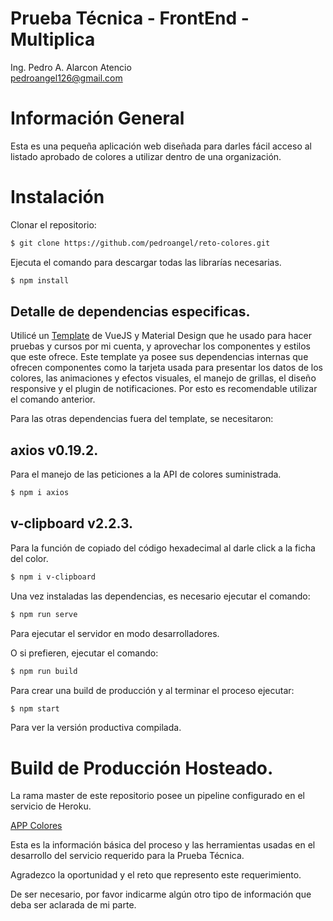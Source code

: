 # Prueba Técnica - FrontEnd - Multiplica
Ing. Pedro A. Alarcon Atencio <br>
pedroangel126@gmail.com

# Información General
Esta es una pequeña aplicación web diseñada para darles fácil acceso al listado aprobado de colores a utilizar dentro de una organización.

# Instalación
Clonar el repositorio: 
```sh
$ git clone https://github.com/pedroangel/reto-colores.git
```
Ejecuta el comando para descargar todas las librarías necesarias.
```sh
$ npm install
```
## Detalle de dependencias especificas.
Utilicé un <a href="https://www.creative-tim.com/product/vue-material-dashboard" target="_blank">Template</a> de VueJS y Material Design que he usado para hacer pruebas y cursos por mi cuenta, y aprovechar los componentes y estilos que este ofrece. 
Este template ya posee sus dependencias internas que ofrecen componentes como la tarjeta usada para presentar los datos de los colores, las animaciones y efectos visuales, el manejo de grillas, el diseño responsive y el plugin de notificaciones. Por esto es recomendable utilizar el comando anterior.

Para las otras dependencias fuera del template, se necesitaron:

## axios v0.19.2.
Para el manejo de las peticiones a la API de colores suministrada.
```sh
$ npm i axios
```

## v-clipboard v2.2.3.
Para la función de copiado del código hexadecimal al darle click a la ficha del color.
```sh
$ npm i v-clipboard
```

Una vez instaladas las dependencias, es necesario ejecutar el comando:
```sh
$ npm run serve
```
Para ejecutar el servidor en modo desarrolladores.

O si prefieren, ejecutar el comando:
```sh
$ npm run build
```
Para crear una build de producción y al terminar el proceso ejecutar:
```sh
$ npm start
```
Para ver la versión productiva compilada.

# Build de Producción Hosteado.
La rama master de este repositorio posee un pipeline configurado en el servicio de Heroku.

<a href="https://reto-colores.herokuapp.com/colores" target="_blank">APP Colores</a>

Esta es la información básica del proceso y las herramientas usadas en el desarrollo del servicio requerido para la Prueba Técnica.

Agradezco la oportunidad y el reto que represento este requerimiento.

De ser necesario, por favor indicarme algún otro tipo de información que deba ser aclarada de mi parte. 
